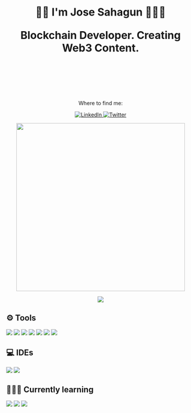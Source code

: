 <h1 align='center'>
    🤘🏼 I'm Jose Sahagun 👨🏻‍💻
   <p align='center'>
        Blockchain Developer.
        Creating Web3 Content.
   </p>
   <svg id="" width="75" height="75" viewBox="0 0 75 75" fill="none" xmlns="http://www.w3.org/2000/svg">
<path id="" fill-rule="evenodd" clip-rule="evenodd" d="M28.4328 73.8804C48.5467 78.8874 68.8814 66.6276 73.8853 46.5506C78.877 26.4613 66.6369 6.06523 46.5108 1.1196C26.446 -3.88738 6.12358 8.37236 1.11964 28.4494C-3.8843 48.5264 8.35573 68.8611 28.4328 73.8804ZM46.924 23.2327C52.1323 25 55.9313 27.6141 55.2573 32.6215C54.7426 36.2665 52.7573 38.0461 50.0122 38.672C53.7622 40.5989 55.6372 43.5198 53.9215 48.6377C51.7892 55.0564 46.5318 55.6333 39.4975 54.3814L37.8799 61.2174L33.7622 60.2233L35.3799 53.4978C34.3382 53.24 33.2475 52.97 32.0956 52.6632L30.4779 59.4379L26.3603 58.4438L27.9779 51.6077C27.4118 51.4436 26.8231 51.3022 26.2254 51.1586C25.8398 51.066 25.4505 50.9724 25.0612 50.8713L19.6936 49.6195L21.6421 44.8699C21.6421 44.8699 24.7181 45.6553 24.6691 45.6063C25.8088 45.864 26.3358 45.1276 26.5441 44.6121L29.0441 33.8119C29.1237 33.8365 29.1881 33.8488 29.2524 33.861C29.3168 33.8733 29.3811 33.8856 29.4608 33.9101C29.3577 33.8387 29.2598 33.8134 29.1736 33.7912C29.1266 33.7791 29.083 33.7679 29.0441 33.7506L30.8701 26.0309C30.9313 25.1963 30.6127 24.104 28.946 23.6868C29.0563 23.6254 25.9804 22.9504 25.9804 22.9504L27.022 18.5689L32.696 19.9312C33.1372 20.0356 33.5815 20.1276 34.0257 20.2197C34.4699 20.3117 34.9142 20.4037 35.3554 20.5081L36.973 13.7334L41.1397 14.7275L39.571 21.3549C40.6617 21.5758 41.7647 21.8335 42.8554 22.0913L44.424 15.4639L48.5416 16.458L46.924 23.2327ZM34.106 47.8758C37.4167 48.7261 44.8825 50.6437 45.9926 45.9131C47.1099 41.1193 40.111 39.6102 36.5992 38.853C36.182 38.763 35.814 38.6837 35.5147 38.6107L33.3823 47.6926C33.5919 47.7437 33.835 47.8062 34.106 47.8758ZM37.0716 34.594C39.833 35.308 46.1186 36.9332 47.1323 32.6215C48.1606 28.2939 42.2945 27.0373 39.3933 26.4158C39.0445 26.3411 38.7386 26.2756 38.4926 26.215L36.5073 34.4501C36.6725 34.4908 36.8619 34.5398 37.0716 34.594Z"></path>
</svg>
</h1>

<p align='center'>
Where to find me:
</p>

<p align='center'>
    <a href="https://www.linkedin.com/in/josesahagun01/" target="_blank"><img alt="LinkedIn" src="https://img.shields.io/badge/linkedin-%230077B5.svg?&style=for-the-badge&logo=linkedin&logoColor=white" />
    </a>
    <a href="https://twitter.com/jos3sahagun" target="_blank"><img alt="Twitter" src="https://img.shields.io/badge/twitter-%231DA1F2.svg?&style=for-the-badge&logo=twitter&logoColor=white"/>
    </a> 
</p>

<p align='center'>
  <a href="#"><img src="https://github-readme-stats.vercel.app/api?username=jsahagun91&show_icons=true&count_private=true&theme=dark" width="450"></a>
</p>

<p align='center'>
  <a href="https://github.com/anuraghazra/github-readme-stats">
  <!-- Change the `github-readme-stats.anuraghazra1.vercel.app` to `github-readme-stats.vercel.app`  -->
  <img align="center" src="https://github-readme-stats.anuraghazra1.vercel.app/api/top-langs/?username=jsahagun91&layout=compact&theme=tokyonight" />
</a>
</p>

## ⚙️ Tools

<a><img src="https://img.shields.io/badge/react-4682B4.svg?&style=for-the-badge&logo=react&logoColor=cyan"/>
</a>
<a><img src="https://img.shields.io/badge/node-00A300.svg?&style=for-the-badge&logo=nodejs&logoColor=green"/>
</a>
<a>
<img src="https://img.shields.io/badge/iOS-000000?logo=ios&logoColor=white&style=for-the-badge"/>
</a> 
<a>
<img src="https://img.shields.io/badge/Swift-%23FA7343.svg?&style=for-the-badge&logo=swift&logoColor=white"/>
</a> 
<a><img src="https://img.shields.io/badge/typescript%20-%23007ACC.svg?&style=for-the-badge&logo=typescript&logoColor=white"/>
</a>
<a><img src="https://img.shields.io/badge/solidity-ffffff.svg?&style=for-the-badge&logo=solidity&logoColor=black"/>
</a> 
<a><img src="https://img.shields.io/badge/git-%23F05032.svg?&style=for-the-badge&logo=git&logoColor=white"/>
</a> 

## 💻 IDEs 
<a><img src="https://img.shields.io/badge/Visual Studio Code-%23007ACC.svg?&style=for-the-badge&logo=visual-studio-code&logoColor=white"/>
</a> 
<a><img src="https://img.shields.io/badge/Xcode-%231575F9.svg?&style=for-the-badge&logo=xcode&logoColor=white"/>
</a> 

## 👨🏻‍💻 Currently learning
<a><img src="https://img.shields.io/badge/Rust-ffffff.svg?&style=for-the-badge&logo=rust&logoColor=black"/>
</a>
<a><img src="https://img.shields.io/badge/₿⚡Lightning Network Dev-FB9101.svg?&style=for-the-badge&logo=lightning&logoColor=black"/>
</a>
<a><img src="https://img.shields.io/badge/Chaincode Labs Bitcoin Protocol Development-FB9101.svg?&style=for-the-badge&logo=lightning&logoColor=black"/>
</a> 


<!--
**jsahagun91/jsahagun91** is a ✨ _special_ ✨ repository because its `README.md` (this file) appears on your GitHub profile.

Here are some ideas to get you started:

- 🔭 I’m currently working on ...
- 🌱 I’m currently learning ...
- 👯 I’m looking to collaborate on ...
- 🤔 I’m looking for help with ...
- 💬 Ask me about ...
- 📫 How to reach me: ...
- 😄 Pronouns: ...
- ⚡ Fun fact: ...
-->
